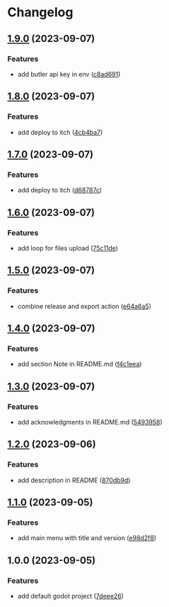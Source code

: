 # Changelog

## [1.9.0](https://github.com/nblackninja/godot-game-template-extended/compare/v1.8.0...v1.9.0) (2023-09-07)


### Features

* add butler api key in env ([c8ad691](https://github.com/nblackninja/godot-game-template-extended/commit/c8ad69104de0c7176b33e1d41b7962f971af06b6))

## [1.8.0](https://github.com/nblackninja/godot-game-template-extended/compare/v1.7.0...v1.8.0) (2023-09-07)


### Features

* add deploy to itch ([4cb4ba7](https://github.com/nblackninja/godot-game-template-extended/commit/4cb4ba7bf94a01eb6a2d18ad394904028ce3b638))

## [1.7.0](https://github.com/nblackninja/godot-game-template-extended/compare/v1.6.0...v1.7.0) (2023-09-07)


### Features

* add deploy to itch ([d68787c](https://github.com/nblackninja/godot-game-template-extended/commit/d68787c00eb8ef91b403680f27c7a209779d9ea5))

## [1.6.0](https://github.com/nblackninja/godot-game-template-extended/compare/v1.5.0...v1.6.0) (2023-09-07)


### Features

* add loop for files upload ([75c11de](https://github.com/nblackninja/godot-game-template-extended/commit/75c11de8ed67f6d6612b79d1e1d18d028ee5f786))

## [1.5.0](https://github.com/nblackninja/godot-game-template-extended/compare/v1.4.0...v1.5.0) (2023-09-07)


### Features

* combine release and export action ([e64a6a5](https://github.com/nblackninja/godot-game-template-extended/commit/e64a6a5e775a8ffe4e4edeceeae827075629e74d))

## [1.4.0](https://github.com/nblackninja/godot-game-template-extended/compare/v1.3.0...v1.4.0) (2023-09-07)


### Features

* add section Note in README.md ([f4c1eea](https://github.com/nblackninja/godot-game-template-extended/commit/f4c1eead1d194e440fc612c3db210b00f06ec727))

## [1.3.0](https://github.com/nblackninja/godot-game-template-extended/compare/v1.2.0...v1.3.0) (2023-09-07)


### Features

* add acknowledgments in README.md ([5493958](https://github.com/nblackninja/godot-game-template-extended/commit/5493958bead7d7f1ac6ca5293f4f5415989fe9c8))

## [1.2.0](https://github.com/nblackninja/godot-game-template-extended/compare/v1.1.0...v1.2.0) (2023-09-06)


### Features

* add description in README ([870db9d](https://github.com/nblackninja/godot-game-template-extended/commit/870db9d145a29b00986bb2001118cccfeb4cd74f))

## [1.1.0](https://github.com/nblackninja/godot-game-template-extended/compare/v1.0.0...v1.1.0) (2023-09-05)


### Features

* add main menu with title and version ([e98d2f8](https://github.com/nblackninja/godot-game-template-extended/commit/e98d2f8892d8c9f1133b6c3ae26da83590048bf6))

## 1.0.0 (2023-09-05)


### Features

* add default godot project ([7deee26](https://github.com/nblackninja/godot-game-template-extended/commit/7deee266943c0a7131b21c6f770a5b548b3537fc))
